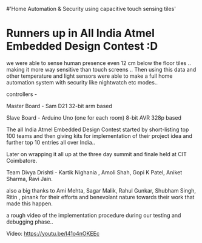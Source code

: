 #'Home Automation & Security using capacitive touch sensing tiles'
# Runners up in All India Atmel Embedded Design Contest :D

we were able to sense human presence even 12 cm below the floor tiles .. making it more way sensitive than touch screens .. 
Then using this data and other temperature and light sensors were able to make a full home automation system with security like nightwatch etc modes..

controllers -

Master Board - Sam D21 32-bit arm based 

Slave Board - Arduino Uno (one for each room) 8-bit AVR 328p based

The all India Atmel Embedded Design Contest started by short-listing top 100 teams and then giving kits for implementation of their project idea and further top 10 entries all over India..

Later on wrapping it all up at the three day summit and finale held at CIT Coimbatore. 

Team Divya Drishti - Kartik Nighania , Amoli Shah, Gopi K Patel, Aniket Sharma, Ravi Jain.

also a big thanks to Ami Mehta, Sagar Malik, Rahul Gunkar, Shubham Singh, Ritin , pinank for their efforts and benevolant nature towards their work that made this happen.

a rough video of the implementation procedure during our testing and debugging phase..

Video: https://youtu.be/I41o4nOKEEc
